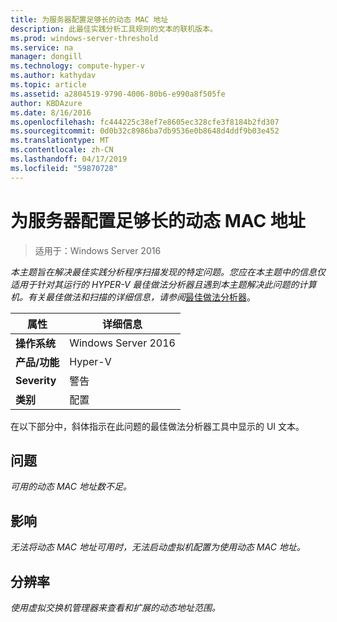```yaml
---
title: 为服务器配置足够长的动态 MAC 地址
description: 此最佳实践分析工具规则的文本的联机版本。
ms.prod: windows-server-threshold
ms.service: na
manager: dongill
ms.technology: compute-hyper-v
ms.author: kathydav
ms.topic: article
ms.assetid: a2804519-9790-4006-80b6-e990a8f505fe
author: KBDAzure
ms.date: 8/16/2016
ms.openlocfilehash: fc444225c38ef7e8605ec328cfe3f8184b2fd307
ms.sourcegitcommit: 0d0b32c8986ba7db9536e0b8648d4ddf9b03e452
ms.translationtype: MT
ms.contentlocale: zh-CN
ms.lasthandoff: 04/17/2019
ms.locfileid: "59870728"
---
```

# <a name="configure-the-server-with-a-sufficient-amount-of-dynamic-mac-addresses"></a>为服务器配置足够长的动态 MAC 地址

>适用于：Windows Server 2016

*本主题旨在解决最佳实践分析程序扫描发现的特定问题。您应在本主题中的信息仅适用于针对其运行的 HYPER-V 最佳做法分析器且遇到本主题解决此问题的计算机。有关最佳做法和扫描的详细信息，请参阅*[最佳做法分析器](https://go.microsoft.com/fwlink/?LinkId=122786)。  
  
|属性|详细信息|  
|-|-|  
|**操作系统**|Windows Server 2016|  
|**产品/功能**|Hyper-V|  
|**Severity**|警告|  
|**类别**|配置|  
  
在以下部分中，斜体指示在此问题的最佳做法分析器工具中显示的 UI 文本。  
  
## <a name="issue"></a>问题  
  
*可用的动态 MAC 地址数不足。*  
  
## <a name="impact"></a>影响  
  
*无法将动态 MAC 地址可用时，无法启动虚拟机配置为使用动态 MAC 地址。*  
  
## <a name="resolution"></a>分辨率  
  
*使用虚拟交换机管理器来查看和扩展的动态地址范围。*  
  


